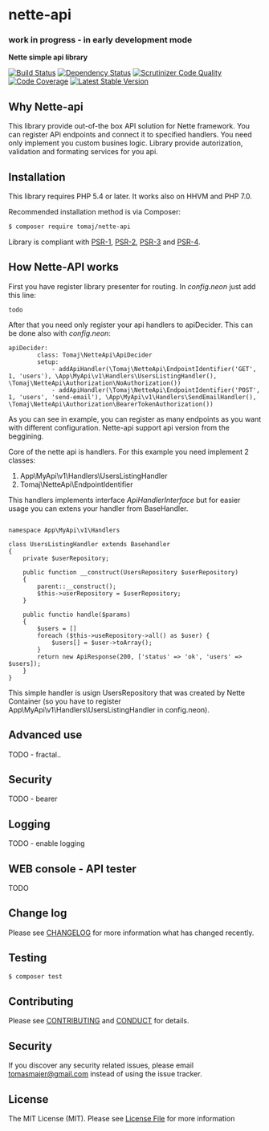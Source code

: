 # nette-api

### work in progress - in early development mode

**Nette simple api library**

[![Build Status](https://travis-ci.org/tomaj/nette-api.svg)](https://travis-ci.org/tomaj/nette-api)
[![Dependency Status](https://www.versioneye.com/user/projects/567d3b10a7c90e002c0003a7/badge.svg?style=flat)](https://www.versioneye.com/user/projects/567d3b10a7c90e002c0003a7)
[![Scrutinizer Code Quality](https://scrutinizer-ci.com/g/tomaj/nette-api/badges/quality-score.png?b=master)](https://scrutinizer-ci.com/g/tomaj/nette-api/?branch=master)
[![Code Coverage](https://scrutinizer-ci.com/g/tomaj/nette-api/badges/coverage.png?b=master)](https://scrutinizer-ci.com/g/tomaj/nette-api/?branch=master)
[![Latest Stable Version](https://img.shields.io/packagist/v/tomaj/nette-api.svg)](https://packagist.org/packages/tomaj/nette-api)

## Why Nette-api

This library provide out-of-the box API solution for Nette framework. You can register APi endpoints and connect it to specified handlers. You need only implement you custom busines logic. Library provide autorization, validation and formating services for you api.

## Installation

This library requires PHP 5.4 or later. It works also on HHVM and PHP 7.0.

Recommended installation method is via Composer:

```bash
$ composer require tomaj/nette-api
```

Library is compliant with [PSR-1][], [PSR-2][], [PSR-3][] and [PSR-4][].

[PSR-1]: https://github.com/php-fig/fig-standards/blob/master/accepted/PSR-1-basic-coding-standard.md
[PSR-2]: https://github.com/php-fig/fig-standards/blob/master/accepted/PSR-2-coding-style-guide.md
[PSR-3]: https://github.com/php-fig/fig-standards/blob/master/accepted/PSR-3-logger-interface.md
[PSR-4]: https://github.com/php-fig/fig-standards/blob/master/accepted/PSR-4-autoloader.md

## How Nette-API works

First you have register library presenter for routing. In *config.neon* just add this line:

```
todo
```

After that you need only register your api handlers to apiDecider. This can be done also with *config.neon*:

```
apiDecider:
		class: Tomaj\NetteApi\ApiDecider
		setup:
			- addApiHandler(\Tomaj\NetteApi\EndpointIdentifier('GET', 1, 'users'), \App\MyApi\v1\Handlers\UsersListingHandler(), \Tomaj\NetteApi\Authorization\NoAuthorization())
			- addApiHandler(\Tomaj\NetteApi\EndpointIdentifier('POST', 1, 'users', 'send-email'), \App\MyApi\v1\Handlers\SendEmailHandler(), \Tomaj\NetteApi\Authorization\BearerTokenAuthorization())
```

As you can see in example, you can register as many endpoints as you want with different configuration. Nette-api support api version from the beggining.

Core of the nette api is handlers. For this example you need implement 2 classes:

1. App\MyApi\v1\Handlers\UsersListingHandler
2. Tomaj\NetteApi\EndpointIdentifier

This handlers implements interface *ApiHandlerInterface* but for easier usage you can extens your handler from BaseHandler. 

```

namespace App\MyApi\v1\Handlers

class UsersListingHandler extends Basehandler
{
	private $userRepository;

	public function __construct(UsersRepository $userRepository)
	{
		parent::__construct();
		$this->userRepository = $userRepository;
	}

	public functio handle($params)
	{
		$users = [] 
		foreach ($this->useRepository->all() as $user) {
			$users[] = $user->toArray();
		}
		return new ApiResponse(200, ['status' => 'ok', 'users' => $users]);
	}
}

```

This simple handler is usign UsersRepository that was created by Nette Container (so you have to register App\MyApi\v1\Handlers\UsersListingHandler in config.neon).

## Advanced use

TODO - fractal..

## Security

TODO - bearer

## Logging

TODO - enable logging

## WEB console - API tester

TODO

## Change log

Please see [CHANGELOG](CHANGELOG.md) for more information what has changed recently.

## Testing

``` bash
$ composer test
```

## Contributing

Please see [CONTRIBUTING](CONTRIBUTING.md) and [CONDUCT](CONDUCT.md) for details.

## Security

If you discover any security related issues, please email tomasmajer@gmail.com instead of using the issue tracker.

## License

The MIT License (MIT). Please see [License File](LICENSE.md) for more information

